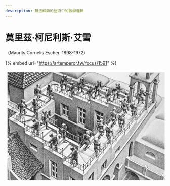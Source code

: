 ```yaml
---
description: 無法歸類的藝術中的數學邏輯
---
```


# 莫里茲·柯尼利斯·艾雪

（Maurits Cornelis Escher, 1898-1972）

{% embed url="https://artemperor.tw/focus/1591" %}

![](.gitbook/assets/image%20%2810%29.png)


